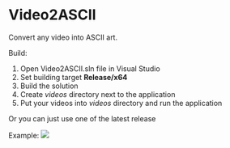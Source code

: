 # Video2ASCII
Convert any video into ASCII art.

Build:
1. Open Video2ASCII.sln file in Visual Studio
2. Set building target **Release/x64**
3. Build the solution
4. Create *videos* directory next to the application
5. Put your videos into *videos* directory and run the application

Or you can just use one of the latest release

Example:
![](https://github.com/R0uT3r52/Video2ASCII/blob/main/gif/haise.gif?raw=true)
